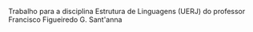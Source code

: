 Trabalho para a disciplina Estrutura de Linguagens (UERJ) do professor Francisco Figueiredo G. Sant'anna

